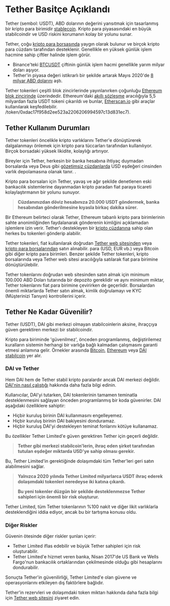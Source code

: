 # Tether Basitçe Açıklandı

Tether (sembol: USDT), ABD dolarının değerini yansıtmak için tasarlanmış bir kripto para birimidir [stablecoin](../../defi/tr/5-stablecoins.md). Kripto para piyasasındaki en büyük stabilcoindir ve USD riskini korumanın kolay bir yolunu sunar.

Tether, çoğu [kripto para borsasında](../../fundamentals/tr/6-buying-cryptocurrency-basics.md) yaygın olarak bulunur ve birçok kripto para cüzdanı tarafından desteklenir. Genellikle en yüksek günlük işlem hacmine sahip çiftler halinde işlem görür.

- Binance'teki [BTCUSDT](https://www.binance.com/tr/trade/BTC_USDT) çiftinin günlük işlem hacmi genellikle yarım milyar doları aşıyor.
- Tether'in piyasa değeri istikrarlı bir şekilde artarak Mayıs 2020'de [8 milyar ABD dolarını](https://coinmarketcap.com/curregency/tether/) aştı.

Tether tokenleri çeşitli blok zincirlerinde yayınlanırken çoğunluğu [Ethereum blok zincirinde](ethereum.md) üzerindedir. Ethereum'daki [akıllı sözleşme](https://etherscan.io/token/0xdac17f958d2ee523a2206206994597c13d831ec7) aracılığıyla 5,5 milyardan fazla USDT tokeni çıkarıldı ve bunlar, [Etherscan.io](https://etherscan.io) gibi araçlar kullanılarak keşfedilebilir. /token/0xdac17f958d2ee523a2206206994597c13d831ec7).

## Tether Kullanım Durumları

Tether tokenleri öncelikle kripto varlıklarını Tether'e dönüştürerek dalgalanmayı önlemek için kripto para tüccarları tarafından kullanılıyor. Birçok borsadaki yüksek likidite, kolaylığı artırıyor.

Bireyler için Tether, herkesin bir banka hesabına ihtiyaç duymadan borsalarda veya Deus gibi [gözetimsiz cüzdanlarda](../../fundamentals/tr/2-wallets-basics.md) USD eşdeğeri cinsinden varlık depolamasına olanak tanır. .

Kripto para borsaları için Tether, yavaş ve ağır şekilde denetlenen eski bankacılık sistemlerine dayanmadan kripto paradan fiat paraya ticareti kolaylaştırmanın bir yolunu sunuyor.

> **Cüzdanınızdan döviz hesabınıza 20.000 USDT göndermek, banka hesabından gönderilmesine kıyasla birkaç dakika sürer.**

Bir Ethereum belirteci olarak Tether, Ethereum tabanlı kripto para birimlerinin sahte anonimliğinden faydalanarak gönderenin kimliğini açıklamadan işlemlere izin verir. Tether'ı destekleyen bir [kripto cüzdanına](https://deuswallet.com) sahip olan herkes bu tokenleri gönderip alabilir.

Tether tokenleri, fiat kullanılarak doğrudan [Tether web sitesinden](https://tether.to) veya [kripto para borsalarından](../../fundamentals/tr/6-buying-cryptocurrency-basics.md) satın alınabilir. para (USD, EUR vb.) veya Bitcoin gibi diğer kripto para birimleri. Benzer şekilde Tether tokenleri, kripto borsalarında veya Tether web sitesi aracılığıyla satılarak fiat para birimine dönüştürülebilir.

Tether tokenlarını doğrudan web sitesinden satın almak için minimum 100.000 ABD Doları tutarında bir depozito gereklidir ve aynı minimum miktar, Tether tokenlarını fiat para birimine çevirirken de geçerlidir. Borsalardan önemli miktarlarda Tether satın almak, kimlik doğrulamayı ve KYC (Müşterinizi Tanıyın) kontrollerini içerir.

## Tether Ne Kadar Güvenilir?

Tether (USDT), DAI gibi merkezi olmayan stabilcoinlerin aksine, ihraççıya güven gerektiren merkezi bir stabilcoindir.

Kripto para biriminde 'güvenilmez', önceden programlanmış, değiştirilemez kuralların sistemin herhangi bir varlığa bağlı kalmadan çalışmasını garanti etmesi anlamına gelir. Örnekler arasında [Bitcoin](bitcoin.md), [Ethereum](ethereum.md) veya [DAI stabilcoin](makerdao.md) yer alır.

### DAI ve Tether

Hem DAI hem de Tether stabil kripto paralardır ancak DAI merkezi değildir. [DAI'nin nasıl çalıştığı](makerdao.md) hakkında daha fazla bilgi edinin.

Kullanıcılar, DAI'yi tutarken, DAI tokenlerinin tamamen teminatla desteklenmesini sağlayan önceden programlanmış bir koda güvenirler. DAI aşağıdaki özelliklere sahiptir:
- Hiçbir kuruluş birinin DAI kullanmasını engelleyemez.
- Hiçbir kuruluş birinin DAI bakiyesini donduramaz.
- Hiçbir kuruluş DAI'yi destekleyen teminat fonlarını kötüye kullanamaz.

Bu özellikler Tether Limited'e güven gerektiren Tether için geçerli değildir.

> **Tether gibi merkezi stabilcoin'lerin, ihraç eden şirket tarafından tutulan eşdeğer miktarda USD'ye sahip olması gerekir.**

Bu, Tether Limited'in gerektiğinde dolaşımdaki tüm Tether'leri geri satın alabilmesini sağlar.

> **Yalnızca 2020 yılında Tether Limited milyarlarca USDT ihraç ederek dolaşımdaki tokenleri neredeyse iki katına çıkardı.**
>
> **Bu yeni tokenler düzgün bir şekilde desteklenmezse Tether sahipleri için önemli bir risk oluşturur.**

Tether Limited, tüm Tether tokenlarının %100 nakit ve diğer likit varlıklarla desteklendiğini iddia ediyor, ancak bu bir tartışma konusu oldu.

### Diğer Riskler

Güvenin ötesinde diğer riskler şunları içerir:
- Tether Limited iflas edebilir ve büyük Tether sahipleri için risk oluşturabilir.
- Tether Limited'e hizmet veren banka, Nisan 2017'de US Bank ve Wells Fargo'nun bankacılık ortaklarından çekilmesinde olduğu gibi hesaplarını dondurabilir.

Sonuçta Tether'in güvenilirliği, Tether Limited'e olan güvene ve operasyonlarını etkileyen dış faktörlere bağlıdır.

Tether'in rezervleri ve dolaşımdaki token miktarı hakkında daha fazla bilgi için [Tether web sitesini](https://tether.to) ziyaret edin.